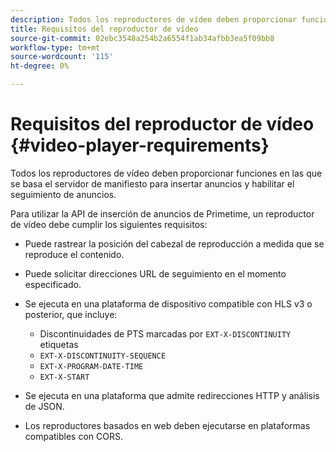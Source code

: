 ```yaml
---
description: Todos los reproductores de vídeo deben proporcionar funciones en las que se basa el servidor de manifiesto para insertar anuncios y habilitar el seguimiento de anuncios.
title: Requisitos del reproductor de vídeo
source-git-commit: 02ebc3548a254b2a6554f1ab34afbb3ea5f09bb8
workflow-type: tm+mt
source-wordcount: '115'
ht-degree: 0%

---
```


# Requisitos del reproductor de vídeo {#video-player-requirements}

Todos los reproductores de vídeo deben proporcionar funciones en las que se basa el servidor de manifiesto para insertar anuncios y habilitar el seguimiento de anuncios.

Para utilizar la API de inserción de anuncios de Primetime, un reproductor de vídeo debe cumplir los siguientes requisitos:

* Puede rastrear la posición del cabezal de reproducción a medida que se reproduce el contenido.
* Puede solicitar direcciones URL de seguimiento en el momento especificado.
* Se ejecuta en una plataforma de dispositivo compatible con HLS v3 o posterior, que incluye:

   * Discontinuidades de PTS marcadas por `EXT-X-DISCONTINUITY` etiquetas
   * `EXT-X-DISCONTINUITY-SEQUENCE`
   * `EXT-X-PROGRAM-DATE-TIME`
   * `EXT-X-START`

* Se ejecuta en una plataforma que admite redirecciones HTTP y análisis de JSON.
* Los reproductores basados en web deben ejecutarse en plataformas compatibles con CORS.
